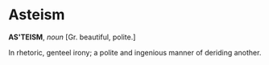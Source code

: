 # Asteism

**AS'TEISM**, _noun_ \[Gr. beautiful, polite.\]

In rhetoric, genteel irony; a polite and ingenious manner of deriding another.